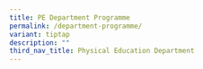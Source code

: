 ```yaml
---
title: PE Department Programme
permalink: /department-programme/
variant: tiptap
description: ""
third_nav_title: Physical Education Department
---
```

